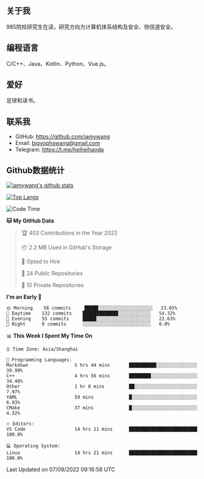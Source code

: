 ## 关于我

985院校研究生在读，研究方向为计算机体系结构及安全、侧信道安全。

## 编程语言

C/C++、Java、Kotlin、Python、Vue.js。

## 爱好

足球和读书。

## 联系我

- GitHub: https://github.com/iamywang
- Email: bigyophswang@gmail.com
- Telegram: https://t.me/heiheihaoda

## Github数据统计

[![iamywang's github stats](https://github-readme-stats.vercel.app/api?username=iamywang&count_private=true&show_icons=true)]()

[![Top Langs](https://github-readme-stats.vercel.app/api/top-langs/?username=iamywang&layout=compact)]()

<!--START_SECTION:waka-->
![Code Time](http://img.shields.io/badge/Code%20Time-534%20hrs%2028%20mins-blue)

**🐱 My GitHub Data** 

> 🏆 403 Contributions in the Year 2022
 > 
> 📦 2.2 MB Used in GitHub's Storage 
 > 
> 💼 Opted to Hire
 > 
> 📜 24 Public Repositories 
 > 
> 🔑 10 Private Repositories  
 > 
**I'm an Early 🐤** 

```text
🌞 Morning    56 commits     █████░░░░░░░░░░░░░░░░░░░░   23.05% 
🌆 Daytime    132 commits    █████████████░░░░░░░░░░░░   54.32% 
🌃 Evening    55 commits     █████░░░░░░░░░░░░░░░░░░░░   22.63% 
🌙 Night      0 commits      ░░░░░░░░░░░░░░░░░░░░░░░░░   0.0%

```


📊 **This Week I Spent My Time On** 

```text
⌚︎ Time Zone: Asia/Shanghai

💬 Programming Languages: 
Markdown                 5 hrs 44 mins       ██████████░░░░░░░░░░░░░░░   39.99% 
C++                      4 hrs 56 mins       ████████░░░░░░░░░░░░░░░░░   34.48% 
Other                    1 hr 8 mins         ██░░░░░░░░░░░░░░░░░░░░░░░   7.97% 
YAML                     59 mins             █░░░░░░░░░░░░░░░░░░░░░░░░   6.93% 
CMake                    37 mins             █░░░░░░░░░░░░░░░░░░░░░░░░   4.32%

🔥 Editors: 
VS Code                  14 hrs 21 mins      █████████████████████████   100.0%

💻 Operating System: 
Linux                    14 hrs 21 mins      █████████████████████████   100.0%

```


 Last Updated on 07/09/2022 09:16:58 UTC
<!--END_SECTION:waka-->

